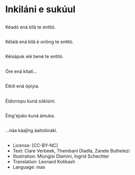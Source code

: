 # Inkiláni e sukúul

##
Kéadó ená kílâ te entitó.

##
Kélalá ená kílâ é oríóng
te entitó.

##
Kéísápuk elé bené te
entitó.

##
Óre ená kítatí...

##
Éíkití ená ópiyia.

##
Éídorropu kuná sókisiní.

##
Éíng'ejuko kuná ámuka.

##
...náa káajîng
áaitobiraki.

##
* License: [CC-BY-NC]
* Text: Clare Verbeek, Thembani Dladla, Zanele Buthelezi
* Illustration: Mlungisi Dlamini, Ingrid Schechter
* Translation: Leonard Kotikash
* Language: mas
